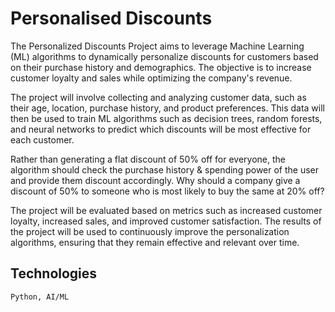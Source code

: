 # Personalised Discounts

The Personalized Discounts Project aims to leverage Machine Learning (ML) algorithms to dynamically personalize discounts for customers based on their purchase history and demographics. The objective is to increase customer loyalty and sales while optimizing the company's revenue.

The project will involve collecting and analyzing customer data, such as their age, location, purchase history, and product preferences. This data will then be used to train ML algorithms such as decision trees, random forests, and neural networks to predict which discounts will be most effective for each customer.

Rather than generating a flat discount of 50% off for everyone, the algorithm should check the purchase history & spending power of the user and provide them discount accordingly. Why should a company give a discount of 50% to someone who is most likely to buy the same at 20% off?

The project will be evaluated based on metrics such as increased customer loyalty, increased sales, and improved customer satisfaction. The results of the project will be used to continuously improve the personalization algorithms, ensuring that they remain effective and relevant over time.

## Technologies
`
Python, AI/ML
`
